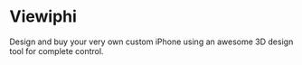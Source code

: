 # Viewiphi
Design and buy your very own custom iPhone using an awesome 3D design tool for complete control.
